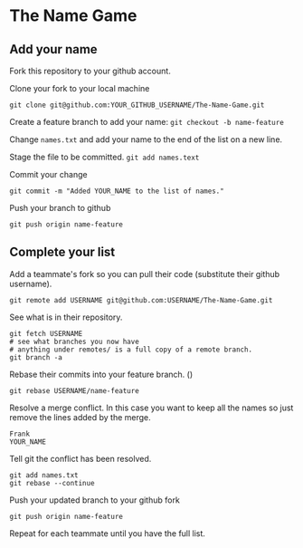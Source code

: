 # The Name Game

## Add your name

Fork this repository to your github account.

Clone your fork to your local machine

    git clone git@github.com:YOUR_GITHUB_USERNAME/The-Name-Game.git

Create a feature branch to add your name: `git checkout -b name-feature`

Change `names.txt` and add your name to the end of the list on a new line.

Stage the file to be committed. `git add names.text`

Commit your change

    git commit -m "Added YOUR_NAME to the list of names."

Push your branch to github

    git push origin name-feature

## Complete your list

Add a teammate's fork so you can pull their code (substitute their github username).

    git remote add USERNAME git@github.com:USERNAME/The-Name-Game.git

See what is in their repository.

    git fetch USERNAME
    # see what branches you now have
    # anything under remotes/ is a full copy of a remote branch.
    git branch -a

Rebase their commits into your feature branch. ()

    git rebase USERNAME/name-feature

Resolve a merge conflict. In this case you want to keep all the names so just remove the lines added by the merge.

    Frank
    YOUR_NAME

Tell git the conflict has been resolved.

    git add names.txt
    git rebase --continue

Push your updated branch to your github fork

    git push origin name-feature

Repeat for each teammate until you have the full list.